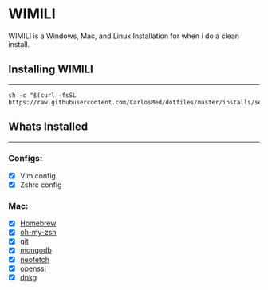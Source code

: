 # WIMILI
WIMILI is a Windows, Mac, and Linux Installation for when i do a
clean install.

## Installing WIMILI
---
```shell
sh -c "$(curl -fsSL https://raw.githubusercontent.com/CarlosMed/dotfiles/master/installs/setup.sh)"
```

## Whats Installed
---
### Configs:
  - [x] Vim config
  - [x] Zshrc config

### Mac:
  - [x] [Homebrew](http://brew.sh/)
  - [x] [oh-my-zsh](https://github.com/robbyrussell/oh-my-zsh)
  - [x] [git](http://brewformulas.org/Git)
  - [x] [mongodb](http://brewformulas.org/Mongodb)
  - [x] [neofetch](http://brewformulas.org/Neofetch)
  - [x] [openssl](http://brewformulas.org/Openssl)
  - [x] [dpkg](http://brewformulas.org/Dpkg)